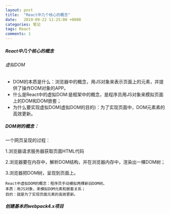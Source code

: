 ```yaml
---
layout: post
title:  "React中几个核心的概念"
date:   2019-09-22 11:25:00 +0800
categories: 笔记
tags: React
comments: 1
---
```




##### React中几个核心的概念

###### 虚拟DOM

* DOM的本质是什么：浏览器中的概念，用JS对象来表示页面上的元素，并提供了操作DOM对象的APP。
* 什么是React中的虚拟DOM:是框架中的概念，是程序员用JS对象来模拟页面上的DOM和DOM嵌套；
* 为什么要实现虚拟DOM(虚拟DOM的目的)：为了实现页面中，DOM元素素的高效更新。

##### DOM树的概念：

一个网页呈现的过程：

1.浏览器请求服务器获取页面HTML代码

2.浏览器要在内存中，解析DOM结构，并在浏览器内存中，渲染出一棵DOM树；

3.浏览器把DOM树，呈现到页面上。

```
React中虚拟DOM的概念：程序员手动模拟两棵新旧DOM树。
本质：用JS对象，来模拟DOM元素和嵌套关系；
目的：就是为了实现页面元素的高效更新。

```

##### 创建基本的webpack4.x项目


